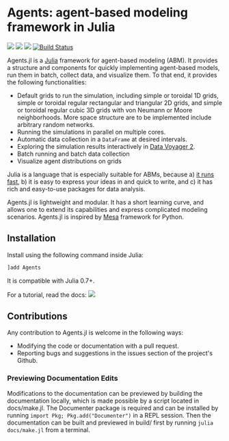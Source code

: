 # Agents: agent-based modeling framework in Julia

[![](https://img.shields.io/badge/Agents.jl-v1.1.7-blue.svg)](https://github.com/kavir1698/Agents.jl) 
[![](https://img.shields.io/badge/docs-stable-blue.svg)](https://kavir1698.github.io/Agents.jl/stable)
[![](https://img.shields.io/badge/docs-latest-blue.svg)](https://kavir1698.github.io/Agents.jl/dev)
[![Build Status](https://travis-ci.org/kavir1698/Agents.jl.svg?branch=master)](https://travis-ci.org/kavir1698/Agents.jl)

Agents.jl is a [Julia](https://julialang.org/) framework for agent-based modeling (ABM). It provides a structure and components for quickly implementing agent-based models, run them in batch, collect data, and visualize them. To that end, it provides the following functionalities: 

* Default grids to run the simulation, including simple or toroidal 1D grids, simple or toroidal regular rectangular and triangular 2D grids, and simple or toroidal regular cubic 3D grids with von Neumann or Moore neighborhoods. More space structure are to be implemented include arbitrary random networks.
* Running the simulations in parallel on multiple cores.
* Automatic data collection in a `DataFrame` at desired intervals.
* Exploring the simulation results interactively in [Data Voyager 2](https://github.com/vega/voyager).
* Batch running and batch data collection
* Visualize agent distributions on grids

Julia is a language that is especially suitable for ABMs, because a) [it runs fast](https://julialang.org/benchmarks/), b) it is easy to express your ideas in and quick to write, and c) it has rich and easy-to-use packages for data analysis.

Agents.jl is lightweight and modular. It has a short learning curve, and allows one to extend its capabilities and express complicated modeling scenarios. Agents.jl is inspired by [Mesa](https://github.com/projectmesa/mesa) framework for Python.


## Installation

Install using the following command inside Julia:

```julia
]add Agents
```

It is compatible with Julia 0.7+.

For a tutorial, read the docs: [![](https://img.shields.io/badge/docs-stable-blue.svg)](https://kavir1698.github.io/Agents.jl/stable)


## Contributions

Any contribution to Agents.jl is welcome in the following ways:

  * Modifying the code or documentation with a pull request.
  * Reporting bugs and suggestions in the issues section of the project's Github.

### Previewing Documentation Edits

Modifications to the documentation can be previewed by building the documentation locally, which is made possible by a script located in docs/make.jl. The Documenter package is required and can be installed by running `import Pkg; Pkg.add("Documenter")` in a REPL session. Then the documentation can be built and previewed in build/ first by running `julia docs/make.jl` from a terminal.